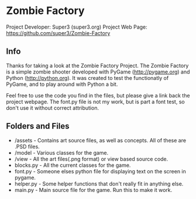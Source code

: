 Zombie Factory
=============
Project Developer: Super3 (super3.org)
Project Web Page: https://github.com/super3/Zombie-Factory

Info
-------
Thanks for taking a look at the Zombie Factory Project. The Zombie Factory is a simple
zombie shooter developed with PyGame (http://pygame.org) and Python (http://python.org).
It was created to test the functionatly of PyGame, and to play around with Python a bit. 

Feel free to use the code you find in the files, but please give a link back the project webpage.
The font.py file is not my work, but is part a font test, so don't use it without correct attribution. 

Folders and Files
-------
* /assets - Contains art source files, as well as concepts. All of these are .PSD files.
* /model - Various classes for the game. 
* /view - All the art files(.png format) or view based source code.
* blocks.py - All the current classes for the game.
* font.py - Someone elses python file for displaying text on the screen in pygame.
* helper.py - Some helper functions that don't really fit in anything else.
* main.py - Main source file for the game. Run this to make it work.